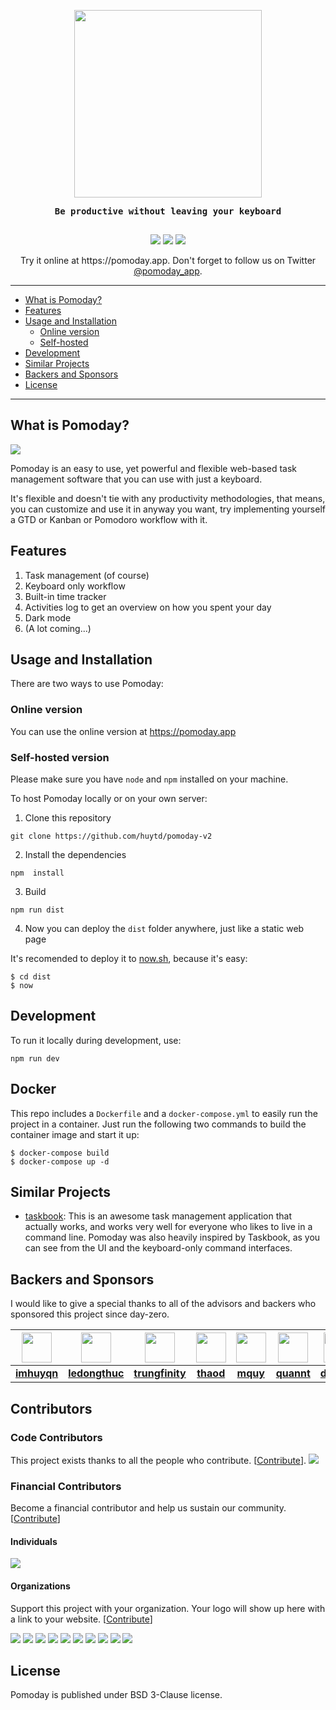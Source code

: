 <p align="center"><img src="./logo.png" width="300px;" /></p>
<p align="center" style="font-weight: bold; text-align: center; font-family: monospace; padding-bottom: 15px;">Be productive without leaving your keyboard</p>

<p align="center" style="text-align: center;"><a href="https://opencollective.com/pomoday-project" alt="Financial Contributors on Open Collective"><img src="https://opencollective.com/pomoday-project/all/badge.svg?label=financial+contributors&style=for-the-badge" /></a> <img src="https://img.shields.io/github/license/huytd/pomoday-v2?style=for-the-badge"/> <img src="https://img.shields.io/badge/%23-community%20edition-blueviolet?style=for-the-badge"/></p>

<p align="center">Try it online at https://pomoday.app. Don't forget to follow us on Twitter <a href="https://twitter.com/@pomoday_app">@pomoday_app</a>.</p>

---

- [What is Pomoday?](#what-is-pomoday)
- [Features](#features)
- [Usage and Installation](#usage-and-installation)
    - [Online version](#online-version)
    - [Self-hosted](#self-hosted-version)
- [Development](#development)
- [Similar Projects](#similar-projects)
- [Backers and Sponsors](#backers-and-sponsors)
- [License](#license)

---

## What is Pomoday?

![](screenshot.png)

Pomoday is an easy to use, yet powerful and flexible web-based task management software that you can use with just a keyboard.

It's flexible and doesn't tie with any productivity methodologies, that means, you
can customize and use it in anyway you want, try implementing yourself a GTD or Kanban or
Pomodoro workflow with it.

## Features

1. Task management (of course)
2. Keyboard only workflow
3. Built-in time tracker
4. Activities log to get an overview on how you spent your day
5. Dark mode
6. (A lot coming...)

## Usage and Installation

There are two ways to use Pomoday:

### Online version

You can use the online version at https://pomoday.app

### Self-hosted version

Please make sure you have `node` and `npm` installed on your machine.

To host Pomoday locally or on your own server:

1. Clone this repository
  ```
  git clone https://github.com/huytd/pomoday-v2
  ```
2. Install the dependencies
  ```
  npm  install
  ```
3. Build
  ```
  npm run dist
  ```
4. Now you can deploy the `dist` folder anywhere, just like a static web page

It's recomended to deploy it to [now.sh](https://now.sh), because it's easy:

```
$ cd dist
$ now
```

## Development

To run it locally during development, use:

```
npm run dev
```

## Docker

This repo includes a `Dockerfile` and a `docker-compose.yml` to easily run the project in a container. Just run the following two commands to build the container image and start it up:

```
$ docker-compose build
$ docker-compose up -d
```

## Similar Projects

- [taskbook](https://github.com/klaussinani/taskbook): This is an awesome task management application that actually works, and works very well for everyone who likes to live in a command line. Pomoday was also heavily inspired by Taskbook, as you can see from the UI and the keyboard-only command interfaces.

## Backers and Sponsors

I would like to give a special thanks to all of the advisors and backers who sponsored this project since day-zero.

| <a href="https://github.com/imhuyqn"><img src="https://avatars0.githubusercontent.com/u/2289071?s=460&v=4" width="48" height="48"/></a> | <a href="https://github.com/ledongthuc"><img src="https://avatars1.githubusercontent.com/u/1828895?s=460&v=4" width="48" height="48"/></a> | <a href="https://github.com/trungfinity"><img src="https://avatars1.githubusercontent.com/u/6896444?s=460&v=4" width="48" height="48"/></a> | <a href="https://github.com/thaod"><img src="https://avatars3.githubusercontent.com/u/11632797?s=460&v=4" width="48" height="48"/></a> | <a href="https://github.com/mquy"><img src="https://avatars0.githubusercontent.com/u/1636026?s=460&v=4" width="48" height="48"/></a> | <a href="https://github.com/quannt"><img src="https://avatars1.githubusercontent.com/u/3423859?s=460&v=4" width="48" height="48"/></a> | <a href="https://github.com/dvkndn"><img src="https://avatars1.githubusercontent.com/u/5953369?s=460&v=4" width="48" height="48"/> |
|:--:|:--:|:--:|:--:|:--:|:--:|:--:|
|[**imhuyqn**](https://github.com/imhuyqn)|[**ledongthuc**](https://github.com/ledongthuc)|[**trungfinity**](https://github.com/trungfinity)|[**thaod**](https://github.com/thaod)|[**mquy**](https://github.com/mquy)|[**quannt**](https://github.com/quannt)|[**dvkndn**](https://github.com/dvkndn)|

## Contributors

### Code Contributors

This project exists thanks to all the people who contribute. [[Contribute](CONTRIBUTING.md)].
<a href="https://github.com/huytd/pomoday-v2/graphs/contributors"><img src="https://opencollective.com/pomoday-project/contributors.svg?width=890&button=false" /></a>

### Financial Contributors

Become a financial contributor and help us sustain our community. [[Contribute](https://opencollective.com/pomoday-project/contribute)]

#### Individuals

<a href="https://opencollective.com/pomoday-project"><img src="https://opencollective.com/pomoday-project/individuals.svg?width=890"></a>

#### Organizations

Support this project with your organization. Your logo will show up here with a link to your website. [[Contribute](https://opencollective.com/pomoday-project/contribute)]

<a href="https://opencollective.com/pomoday-project/organization/0/website"><img src="https://opencollective.com/pomoday-project/organization/0/avatar.svg"></a>
<a href="https://opencollective.com/pomoday-project/organization/1/website"><img src="https://opencollective.com/pomoday-project/organization/1/avatar.svg"></a>
<a href="https://opencollective.com/pomoday-project/organization/2/website"><img src="https://opencollective.com/pomoday-project/organization/2/avatar.svg"></a>
<a href="https://opencollective.com/pomoday-project/organization/3/website"><img src="https://opencollective.com/pomoday-project/organization/3/avatar.svg"></a>
<a href="https://opencollective.com/pomoday-project/organization/4/website"><img src="https://opencollective.com/pomoday-project/organization/4/avatar.svg"></a>
<a href="https://opencollective.com/pomoday-project/organization/5/website"><img src="https://opencollective.com/pomoday-project/organization/5/avatar.svg"></a>
<a href="https://opencollective.com/pomoday-project/organization/6/website"><img src="https://opencollective.com/pomoday-project/organization/6/avatar.svg"></a>
<a href="https://opencollective.com/pomoday-project/organization/7/website"><img src="https://opencollective.com/pomoday-project/organization/7/avatar.svg"></a>
<a href="https://opencollective.com/pomoday-project/organization/8/website"><img src="https://opencollective.com/pomoday-project/organization/8/avatar.svg"></a>
<a href="https://opencollective.com/pomoday-project/organization/9/website"><img src="https://opencollective.com/pomoday-project/organization/9/avatar.svg"></a>

## License

Pomoday is published under BSD 3-Clause license.

